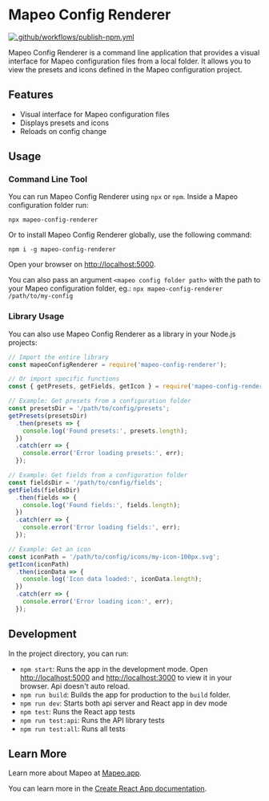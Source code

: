 # Mapeo Config Renderer

[![.github/workflows/publish-npm.yml](https://github.com/digidem/mapeo-config-renderer/actions/workflows/publish-npm.yml/badge.svg?branch=main)](https://github.com/digidem/mapeo-config-renderer/actions/workflows/publish-npm.yml)

Mapeo Config Renderer is a command line application that provides a visual interface for Mapeo configuration files from a local folder. It allows you to view the presets and icons defined in the Mapeo configuration project.

## Features

- Visual interface for Mapeo configuration files
- Displays presets and icons
- Reloads on config change

## Usage

### Command Line Tool

You can run Mapeo Config Renderer using `npx` or `npm`. Inside a Mapeo configuration folder run:
```
npx mapeo-config-renderer
```
Or to install Mapeo Config Renderer globally, use the following command:
```
npm i -g mapeo-config-renderer
```

Open your browser on [http://localhost:5000](http://localhost:5000).

You can also pass an argument `<mapeo config folder path>` with the path to your Mapeo configuration folder, eg.: `npx mapeo-config-renderer /path/to/my-config`

### Library Usage

You can also use Mapeo Config Renderer as a library in your Node.js projects:

```javascript
// Import the entire library
const mapeoConfigRenderer = require('mapeo-config-renderer');

// Or import specific functions
const { getPresets, getFields, getIcon } = require('mapeo-config-renderer');

// Example: Get presets from a configuration folder
const presetsDir = '/path/to/config/presets';
getPresets(presetsDir)
  .then(presets => {
    console.log('Found presets:', presets.length);
  })
  .catch(err => {
    console.error('Error loading presets:', err);
  });

// Example: Get fields from a configuration folder
const fieldsDir = '/path/to/config/fields';
getFields(fieldsDir)
  .then(fields => {
    console.log('Found fields:', fields.length);
  })
  .catch(err => {
    console.error('Error loading fields:', err);
  });

// Example: Get an icon
const iconPath = '/path/to/config/icons/my-icon-100px.svg';
getIcon(iconPath)
  .then(iconData => {
    console.log('Icon data loaded:', iconData.length);
  })
  .catch(err => {
    console.error('Error loading icon:', err);
  });
```


## Development

In the project directory, you can run:

- `npm start`: Runs the app in the development mode. Open [http://localhost:5000](http://localhost:5000) and [http://localhost:3000](http://localhost:3000) to view it in your browser. Api doesn't auto reload.
- `npm run build`: Builds the app for production to the `build` folder.
- `npm run dev`: Starts both api server and React app in dev mode
- `npm test`: Runs the React app tests
- `npm run test:api`: Runs the API library tests
- `npm run test:all`: Runs all tests
## Learn More

Learn more about Mapeo at [Mapeo.app](https://mapeo.app).

You can learn more in the [Create React App documentation](https://facebook.github.io/create-react-app/docs/getting-started).

